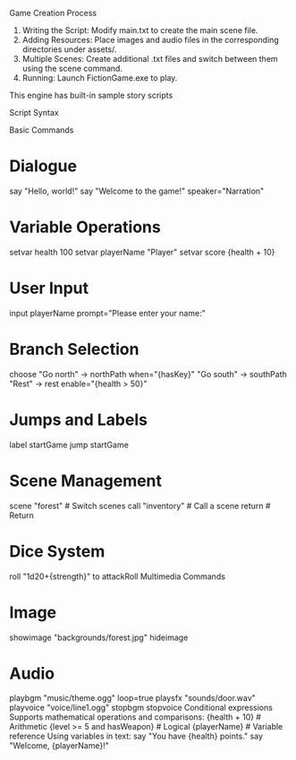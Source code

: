 Game Creation Process

1. Writing the Script: Modify main.txt to create the main scene file.
2. Adding Resources: Place images and audio files in the corresponding directories under assets/.
3. Multiple Scenes: Create additional .txt files and switch between them using the scene command.
4. Running: Launch FictionGame.exe to play.

This engine has built-in sample story scripts

Script Syntax

Basic Commands
# Dialogue
say "Hello, world!"
say "Welcome to the game!"
speaker="Narration"

# Variable Operations
setvar health 100
setvar playerName "Player"
setvar score {health + 10}

# User Input
input playerName prompt="Please enter your name:"

# Branch Selection
choose
"Go north" -> northPath when="{hasKey}"
"Go south" -> southPath
"Rest" -> rest enable="{health > 50}"

# Jumps and Labels
label startGame
jump startGame

# Scene Management
scene "forest" # Switch scenes
call "inventory" # Call a scene
return # Return

# Dice System
roll "1d20+{strength}" to attackRoll
Multimedia Commands
# Image
showimage "backgrounds/forest.jpg"
hideimage

# Audio
playbgm "music/theme.ogg" loop=true
playsfx "sounds/door.wav"
playvoice "voice/line1.ogg"
stopbgm
stopvoice
Conditional expressions
Supports mathematical operations and comparisons:
{health + 10} # Arithmetic
{level >= 5 and hasWeapon} # Logical
{playerName} # Variable reference
Using variables in text:
say "You have {health} points."
say "Welcome, {playerName}!"